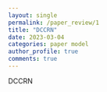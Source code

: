 ```yaml
---
layout: single
permalink: /paper_review/1
title: "DCCRN"
date: 2023-03-04
categories: paper model
author_profile: true
comments: true
---
```


DCCRN